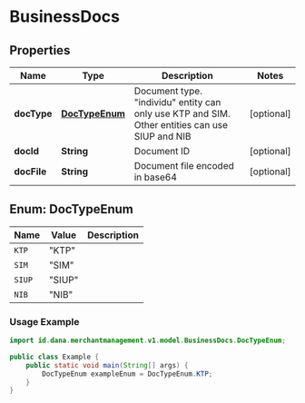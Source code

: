 

# BusinessDocs


## Properties

| Name | Type | Description | Notes |
| - | - | - | - |
|**docType** | [**DocTypeEnum**](#DocTypeEnum) | Document type. \"individu\" entity can only use KTP and SIM. Other entities can use SIUP and NIB |  [optional] |
|**docId** | **String** | Document ID |  [optional] |
|**docFile** | **String** | Document file encoded in base64 |  [optional] |


<a name="DocTypeEnum"></a>
## Enum: DocTypeEnum

| Name | Value | Description |
| - | - | - |
| `KTP` | "KTP" |  |
| `SIM` | "SIM" |  |
| `SIUP` | "SIUP" |  |
| `NIB` | "NIB" |  |

### Usage Example
```java
import id.dana.merchantmanagement.v1.model.BusinessDocs.DocTypeEnum;

public class Example {
    public static void main(String[] args) {
        DocTypeEnum exampleEnum = DocTypeEnum.KTP;
    }
}
```



